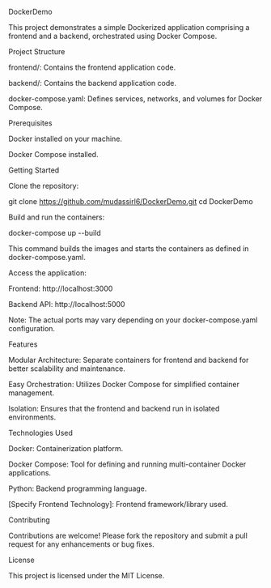 DockerDemo

This project demonstrates a simple Dockerized application comprising a frontend and a backend, orchestrated using Docker Compose.

Project Structure

frontend/: Contains the frontend application code.

backend/: Contains the backend application code.

docker-compose.yaml: Defines services, networks, and volumes for Docker Compose.

Prerequisites

Docker installed on your machine.

Docker Compose installed.

Getting Started

Clone the repository:

git clone https://github.com/mudassirl6/DockerDemo.git
cd DockerDemo

Build and run the containers:

docker-compose up --build

This command builds the images and starts the containers as defined in docker-compose.yaml.

Access the application:

Frontend: http://localhost:3000

Backend API: http://localhost:5000

Note: The actual ports may vary depending on your docker-compose.yaml configuration.

Features

Modular Architecture: Separate containers for frontend and backend for better scalability and maintenance.

Easy Orchestration: Utilizes Docker Compose for simplified container management.

Isolation: Ensures that the frontend and backend run in isolated environments.

Technologies Used

Docker: Containerization platform.

Docker Compose: Tool for defining and running multi-container Docker applications.

Python: Backend programming language.

[Specify Frontend Technology]: Frontend framework/library used.

Contributing

Contributions are welcome! Please fork the repository and submit a pull request for any enhancements or bug fixes.

License

This project is licensed under the MIT License.


